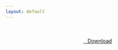 ```yaml
---
layout: default
---
```


<br />

<br />

<center>
<a href="https://drive.google.com/uc?authuser=0&id=1PgN9V7RdXV5S0__VbOewTngjiUlelsXE&export=download" class="hbt"><i class="fa fa-chevron-down" aria-hidden="true"></i>&nbsp; &nbsp;Download</a>
</center><br />

<br />
